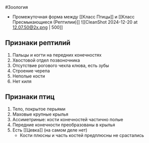 #Зоология 
- Промежуточная форма между [[Класс Птицы]] и [[Класс Пресмыкающиеся (Рептилии)]]
![[CleanShot 2024-12-20 at 12.07.50@2x.png | 500]]
## Признаки рептилий
1. Пальцы и когти на передних конечностях
2. Хвостовой отдел позвоночника
3. Отсутствие рогового чехла клюва, есть зубы
4. Строение черепа
5. Неполые кости
6. Нет киля 
## Признаки птиц
1. Тело, покрытое перьями
2. Маховые крупные крылья
3. Ассиметриные: кости конечностей частично полые 
4. Передние конечности преобразованы в крылья
5. Есть [[Цевка]] (на самом деле нет)
	- Кости плюсны и часть костей предплюсны не срастались 
